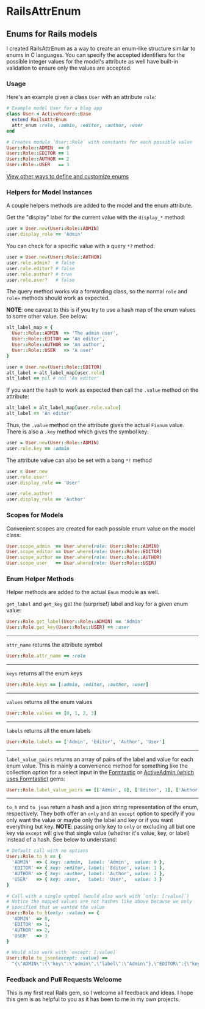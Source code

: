 # RailsAttrEnum
## Enums for Rails models

I created RailsAttrEnum as a way to create an enum-like structure similar to
enums in C languages. You can specify the accepted identifiers for the possible
integer values for the model's attribute as well have built-in validation to
ensure only the values are accepted.

### Usage

Here's an example given a class `User` with an attribute `role`:

```ruby
# Example model User for a blog app
class User < ActiveRecord::Base
  extend RailsAttrEnum
  attr_enum :role, :admin, :editor, :author, :user
end

# Creates module `User::Role` with constants for each possible value
User::Role::ADMIN  == 0
User::Role::EDITOR == 1
User::Role::AUTHOR == 2
User::Role::USER   == 3
```

[View other ways to define and customize enums](https://github.com/jfairbank/rails_attr_enum/wiki/Adding-an-Enum-to-a-Model)

### Helpers for Model Instances

A couple helpers methods are added to the model and the enum attribute.

Get the "display" label for the current value with the `display_*` method:

```ruby
user = User.new(User::Role::ADMIN)
user.display_role == 'Admin'
```

You can check for a specific value with a query `*?` method:

```ruby
user = User.new(User::Role::AUTHOR)
user.role.admin?  # false
user.role.editor? # false
user.role.author? # true
user.role.user?   # false
```

The query method works via a forwarding class, so the normal `role` and `role=`
methods should work as expected.

**NOTE**: one caveat to this is if you try to use
a hash map of the enum values to some other value. See below:

```ruby
alt_label_map = {
  User::Role::ADMIN  => 'The admin user',
  User::Role::EDITOR => 'An editor',
  User::Role::AUTHOR => 'An author',
  User::Role::USER   => 'A user'
}

user = User.new(User::Role::EDITOR)
alt_label = alt_label_map[user.role]
alt_label == nil # not 'An editor'
```

If you want the hash to work as expected then call the `.value` method on the
attribute:

```ruby
alt_label = alt_label_map[user.role.value]
alt_label == 'An editor'
```

Thus, the `.value` method on the attribute gives the actual `Fixnum` value.
There is also a `.key` method which gives the symbol key:

```ruby
user = User.new(User::Role::ADMIN)
user.role.key == :admin
```

The attribute value can also be set with a bang `*!` method

```ruby
user = User.new
user.role.user!
user.display_role == 'User'

user.role.author!
user.display_role == 'Author'
```

### Scopes for Models

Convenient scopes are created for each possible enum value on the model class:

```ruby
User.scope_admin  == User.where(role: User::Role::ADMIN)
User.scope_editor == User.where(role: User::Role::EDITOR)
User.scope_author == User.where(role: User::Role::AUTHOR)
User.scope_user   == User.where(role: User::Role::USER)
```

### Enum Helper Methods

Helper methods are added to the actual `Enum` module as well.

`get_label` and `get_key` get the (surprise!) label and key for a given enum
value:

```ruby
User::Role.get_label(User::Role::ADMIN) == 'Admin'
User::Role.get_key(User::Role::USER) == :user
```

---

`attr_name` returns the attribute symbol

```ruby
User::Role.attr_name == :role
```

---

`keys` returns all the enum keys

```ruby
User::Role.keys == [:admin, :editor, :author, :user]
```

---

`values` returns all the enum values

```ruby
User::Role.values == [0, 1, 2, 3]
```

---

`labels` returns all the enum labels

```ruby
User::Role.labels == ['Admin', 'Editor', 'Author', 'User']
```

---

`label_value_pairs` returns an array of pairs of the label and value for each
enum value. This is mainly a convenience method for something like the
collection option for a select input in the
[Formtastic](https://github.com/justinfrench/formtastic) or
[ActiveAdmin (which uses Formtastic)](https://github.com/gregbell/active_admin)
gems:

```ruby
User::Role.label_value_pairs == [['Admin', 0], ['Editor', 1], ['Author', 2], ['User', 3]]
```

---

`to_h` and `to_json` return a hash and a json string representation of the enum,
respectively. They both offer an `only` and an `except` option to specify if
you only want the value or maybe only the label and key or if you want
everything but key. **NOTE**:  passing only key to `only` or excluding all but
one key via `except` will give that single value (whether it's value, key, or
label) instead of a hash. See below to understand:

```ruby
# Default call with no options
User::Role.to_h == {
  'ADMIN'  => { key: :admin,  label: 'Admin',  value: 0 },
  'EDITOR' => { key: :editor, label: 'Editor', value: 1 },
  'AUTHOR' => { key: :author, label: 'Author', value: 2 },
  'USER'   => { key: :user,   label: 'User',   value: 3 }
}

# Call with a single symbol (would also work with `only: [:value]`)
# Notice the mapped values are not hashes like above because we only
# specified that we wanted the value
User::Role.to_h(only: :value) == {
  'ADMIN'  => 0,
  'EDITOR' => 1,
  'AUTHOR' => 2,
  'USER'   => 3
}

# Would also work with `except: [:value]`
User::Role.to_json(except: :value) ==
  "{\"ADMIN\":{\"key\":\"admin\",\"label\":\"Admin\"},\"EDITOR\":{\"key\":\"editor\",\"label\":\"Editor\"},\"AUTHOR\":{\"key\":\"author\",\"label\":\"Author\"},\"USER\":{\"key\":\"user\",\"label\":\"User\"}}"
```

### Feedback and Pull Requests Welcome
This is my first real Rails gem, so I welcome all feedback and ideas. I hope this gem is as helpful to you as it has been to me in my own projects.

